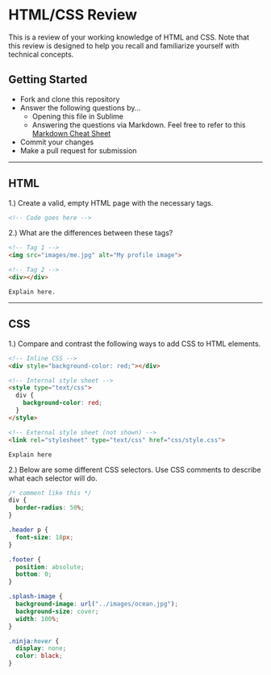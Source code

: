 # HTML/CSS Review

This is a review of your working knowledge of HTML and CSS. Note that this review is designed to help you recall and familiarize yourself with technical concepts.

## Getting Started

* Fork and clone this repository
* Answer the following questions by...
  * Opening this file in Sublime
  * Answering the questions via Markdown. Feel free to refer to this [Markdown Cheat Sheet](https://github.com/adam-p/markdown-here/wiki/Markdown-Cheatsheet)
* Commit your changes
* Make a pull request for submission

---

## HTML

1.) Create a valid, empty HTML page with the necessary tags.

```html
<!-- Code goes here -->
```

2.) What are the differences between these tags?

```html
<!-- Tag 1 -->
<img src="images/me.jpg" alt="My profile image">

<!-- Tag 2 -->
<div></div>
```

```
Explain here.
```

---

## CSS

1.) Compare and contrast the following ways to add CSS to HTML elements.

```html
<!-- Inline CSS -->
<div style="background-color: red;"></div>

<!-- Internal style sheet -->
<style type="text/css">
  div {
    background-color: red;
  }
</style>

<!-- External style sheet (not shown) -->
<link rel="stylesheet" type="text/css" href="css/style.css">
```

```
Explain here
```

2.) Below are some different CSS selectors. Use CSS comments to describe what each selector will do.

```css
/* comment like this */
div {
  border-radius: 50%;
}

.header p {
  font-size: 18px;
}

.footer {
  position: absolute;
  bottom: 0;
}

.splash-image {
  background-image: url("../images/ocean.jpg");
  background-size: cover;
  width: 100%;
}

.ninja:hover {
  display: none;
  color: black;
}
```

